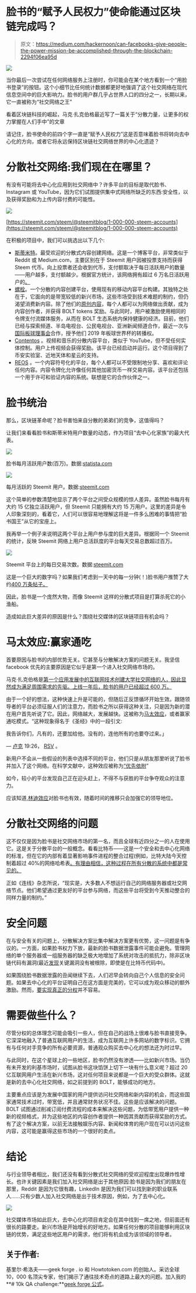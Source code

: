 # 脸书的“赋予人民权力”使命能通过区块链完成吗？

> 原文：<https://medium.com/hackernoon/can-facebooks-give-people-the-power-mission-be-accomplished-through-the-blockchain-2294f06ea95d>

![](img/7c66623315f7a73524eb37be2112ad5f.png)

当你最后一次尝试在任何网络服务上注册时，你可能会在某个地方看到一个“用脸书登录”的按钮。这个小细节比任何统计数据都更好地强调了这个社交网络在现代信息空间中的巨大影响力。脸书的用户群几乎占世界人口的四分之一，长期以来，它一直被称为“社交网络之王”

看着区块链科技的崛起，马克·扎克伯格最近写了一篇关于“分散力量，让更多的权力掌握在人们手中”的文章

请记住，脸书使命的前四个字一直是“赋予人民权力”这是否意味着脸书将转向去中心化的方向，或者它将永远保持区块链社交网络世界的中心化遗迹？

# 分散社交网络:我们现在在哪里？

有没有可能将去中心化应用到社交网络中？许多平台的目标是取代脸书、Instagram 或 YouTube，因为它们试图提供集中式网络所缺乏的东西:安全性，以及获得奖励和为上传内容付费的可能性。

![](img/e2e29f2d62f321b7ef831396e569e025.png)

[https://steemit.com/steem/@steemitblog/1-000-000-steem-accounts](https://steemit.com/steem/@steemitblog/1-000-000-steem-accounts)

在积极的项目中，我们可以挑选出以下几个:

*   [斯蒂米特](https://steemit.com/)。最受欢迎的分散式内容创建网络。这是一个博客平台，非常类似于 Reddit 或 Medium.com，主要区别在于 Steemit 用户因被投票支持而获得 Steem 代币。向上投票者还会收到代币，支付额取决于每日活跃用户的数量——用户越多，支付额越少。根据官方统计，该网络拥有超过 6 万名日活跃用户的[。](https://cryptocoinspy.com/steem-announces-1-millionth-account-and-more-daily-traffic-than-all-other-blockchains-combined/)
*   [螺栓](https://www.bolt.global/)。一个分散的内容创建平台，使用现有的移动内容平台构建。其独特之处在于，它面向的是带宽较低的新兴市场，这些市场受到技术难题的制约，但仍渴望消费新内容。除了他们的[原创内容](https://www.youtube.com/watch?v=y6dhnh6GDtE)，每个人都可以为网络做出贡献，成为内容创作者，并获得 BOLT tokens 奖励。与此同时，用户被激励使用相同的令牌支付流媒体服务，从而在 BOLT 生态系统内保持健康的经济。目前，他们已经与探索频道、半岛电视台、公民电视台、亚洲新闻频道合作，最近一次与[国际板球理事会](/bolt-global/unlimited-sixers-for-the-next-6-billion-the-icc-cricket-world-cup-2019-on-bolt-3206a7d5875b)合作，授予他们 2019 年板球世界杯的转播权。
*   [Contentos](https://www.contentos.io/subject/home/dist/dapp.html#/?dt=0) 。视频和音乐的分散内容平台，类似于 YouTube，但不受任何实体控制。用户上传视频会获得奖励。该平台已经启动并运行。这个项目得到了币安实验室、近地天体和星云的支持。
*   [REOS](https://reos.me/) 。一个内容符号化的平台，每个人都可以不受限制地分享、喜欢和评论任何内容。内容令牌化允许像任何其他加密货币一样交易内容。该平台还包括一个用于许可和验证内容的系统。联想是它的合作伙伴之一。

# 脸书统治

那么，区块链革命呢？脸书害怕来自分散的弟弟们的竞争，这值得吗？

让我们来看看脸书和斯蒂米特用户数量的动态，作为项目“去中心化家族”的最大代表。

![](img/4a6b8d55287024446fab83dc3caebe71.png)

脸书每月活跃用户数(百万)。数据:[statista.com](https://www.statista.com/statistics/264810/number-of-monthly-active-facebook-users-worldwide/)

![](img/320d68a24d4bd57482c00667c94140b1.png)

每月活跃的 Steemit 用户。数据:[steemit.com](https://steemit.com/statistics/@arcange/steemit-statistics-20180730-en)

这个简单的参数清楚地显示了两个平台之间受众规模的惊人差异。虽然脸书每月有大约 15 亿独立活跃用户，但 Steemit 只能拥有大约 15 万用户。这里的差异是令人印象深刻的，看着它，人们可以很容易地理解这将是一件多么困难的事情把“脸书国王”从它的宝座上。

我再举一个例子来说明这两个平台上用户参与度的巨大差异。根据同一个 Steemit 的统计，反映 Steemit 网络上用户总活跃度的平台每天交易总数超过百万。

![](img/7c8ed871a3450812c4e9cdaba7805da5.png)

Steemit 平台上的每日交易次数。数据:[steemit.com](https://steemit.com/statistics/@arcange/steemit-statistics-20180730-en)

这是一个巨大的数字吗？如果我们考虑到一天中的每一分钟(！)脸书用户推赞了大约[400 万条帖子。](http://wersm.com/how-much-data-is-generated-every-minute-on-social-media/)

因此，脸书是一个庞然大物，而像 Steemit 这样的分散式项目是打算杀死它的小渔船。

造成如此巨大差异的原因是什么？围绕社交媒体的区块链项目有机会吗？

# 马太效应:赢家通吃

首要原因与脸书的内部优势无关。它甚至与分散解决方案的问题无关。我坚信 facebook 优先的主要原因是它似乎是第一个进入社交网络市场的。

马克·扎克伯格是[第一个应用发展中的互联网技术创建大学社交网络的人，因此显然成为满足周围需求的先驱。上线一年后，脸书的用户已经超过 600 万。](https://en.wikipedia.org/wiki/History_of_Facebook)

由于一个好的想法，这种快速上升是可能的，但随后正反馈循环开始生效。跟随领导者的平台必须征服人们的注意力，而脸书之所以获得这种关注，只是因为新的潜在用户首先听说了它。因此，网络越大，发展越快。这被称为[马太效应](https://en.wikipedia.org/wiki/Matthew_effect)，或者赢家通吃模式。“这种现象得名于《圣经》中的一段引文:

我告诉你们，凡有的，还要加给他。没有的，连他所有的也要夺过来。」

— [卢克](https://en.wikipedia.org/wiki/Gospel_of_Luke) 19:26， [RSV](https://en.wikipedia.org/wiki/Revised_Standard_Version) 。

新用户不会从一些假设的列表中选择不同的平台，他们只是从朋友那里听说了脸书并加入了这个网络。在科学文献中，这种效应被称为[“优先依附](https://en.wikipedia.org/wiki/Preferential_attachment)”

如今，较小的平台发现自己正在迎头赶上，不得不与获胜的平台争夺观众的注意力。

应该知道,[林迪效应](https://en.wikipedia.org/wiki/Lindy_effect)对脸书也有效，随着时间的推移只会加强它的领导地位。

# 分散社交网络的问题

这不仅仅是因为脸书是社交网络市场的第一名，而且全球有近四分之一的人在使用它。这是关于分散平台的一般概念。看看比特币——这是一个安全和去中心化网络的标准，但在它的内部有着显著影响事件进程的整合过程(例如，比特大陆今天控制着超过 40%的网络哈希表[。有理由相信，这种过程在所有分散的系统中都是常见的。](https://bitcoinmagazine.com/articles/bitmain-nears-51-network-hash-rate-why-matters-and-why-it-doesnt/)

正如《连线》杂志所说，“现实是，大多数人不想运行自己的网络服务器或社交网络节点。他们希望通过更友好的平台参与网络，而这些平台将受到今天推动整合的同样力量的制约。”

# 安全问题

在与安全有关的问题上，分散解决方案比集中解决方案更有优势，这一问题是有争议的。一方面，如果脸书权力下放，最新的脸书数据泄露事件可能会避免。管理网络的单个服务器或一组服务器的缺乏极大地增加了系统对攻击的抵抗力，除非区块链代码有漏洞(最近[发现](https://cointelegraph.com/news/bitcoin-core-update-fixes-vulnerability-that-reportedly-could-crash-network-for-80-000)关键漏洞没有被根除，即使是在比特币代码中)。

如果围绕脸书数据泄露的丑闻继续下去，人们迟早会转向自己个人信息的安全问题。如果去中心化的平台证明自己在这方面是完美的，它可以成为观众移动的额外激励。然而，[要实现真正的分权](https://decentralize.today/the-ugly-truth-behind-steemit-1a525f5e156)并不容易。

# 需要做些什么？

尽管分权的总体理念可能会吸引一些人，但在自己的战场上很难与脸书直接竞争。它深深地融入了普通互联网用户的生活，成为互联网上许多网站的数字标识。它拥有与任何对手竞争的所有必要资源，普通观众购买去中心化的想法还为时过早。

与此同时，在这个星球上的一些地区，脸书仍然没有渗透——比如新兴市场。当仍有未开发的利基市场时，试图从脸书这块馅饼上切下一块有什么意义呢？超过 20 亿互联网用户生活在新兴市场，这对任何项目来说都是一个巨大的受众群体。这就是新的去中心化社交网络，如之前提到的 BOLT，能够成功的地方。

主要重点应该是为发展中国家的用户提供访问社交网络和新内容的机会，而这些国家通常技术过时，带宽低，并且通常财务状况不佳。这些是应该解决的问题。BOLT 试图通过削减订阅付费流程的成本来解决这些问题，为低带宽用户提供一种新的视频格式，并为这些地区的内容创作者提供一种因其贡献而获得奖励的方式。有了这个解决方案，以前无法接触娱乐内容、新闻和体育的用户现在可以访问这些内容，这可能是赢得这些市场的一个很好的卖点。

# 结论

与行业领导者相比，我们还没有看到分散式社交网络的受欢迎程度出现爆炸性增长。也许关键因素是我们加入社交网络是出于其他原因:脸书是因为我们的朋友在那里，Reddit 是因为它很有趣，LinkedIn 是因为我们可以找到新的职业联系人……只有少数人加入社交网络是出于技术原因，例如，为了去中心化。

![](img/f877f8852c77e8bee94d86daab6c6a7b.png)

社交媒体市场如此巨大，去中心化的项目肯定会在其中找到一席之地，但前面还有很长的路要走。新兴市场是开始增长的好地方。如果任何分散的项目能够利用区块链的优势，满足这些地区用户的需求，他们将有机会成为该领域的领导者。

## 关于作者:

基里尔·希洛夫——geek forge . io 和 Howtotoken.com 的创始人。采访全球 10，000 名顶尖专家，他们揭示了通往技术奇点的道路上最大的问题。加入我的**# 10k QA challenge:**[geek forge 公式](https://formula.geekforge.io/)。